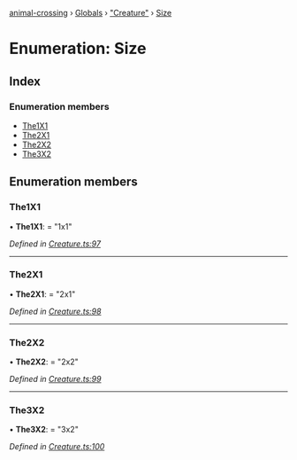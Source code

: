 [animal-crossing](../README.md) › [Globals](../globals.md) › ["Creature"](../modules/_creature_.md) › [Size](_creature_.size.md)

# Enumeration: Size

## Index

### Enumeration members

* [The1X1](_creature_.size.md#the1x1)
* [The2X1](_creature_.size.md#the2x1)
* [The2X2](_creature_.size.md#the2x2)
* [The3X2](_creature_.size.md#the3x2)

## Enumeration members

###  The1X1

• **The1X1**: = "1x1"

*Defined in [Creature.ts:97](https://github.com/Norviah/animal-crossing/blob/caec6ad/module/types/Creature.ts#L97)*

___

###  The2X1

• **The2X1**: = "2x1"

*Defined in [Creature.ts:98](https://github.com/Norviah/animal-crossing/blob/caec6ad/module/types/Creature.ts#L98)*

___

###  The2X2

• **The2X2**: = "2x2"

*Defined in [Creature.ts:99](https://github.com/Norviah/animal-crossing/blob/caec6ad/module/types/Creature.ts#L99)*

___

###  The3X2

• **The3X2**: = "3x2"

*Defined in [Creature.ts:100](https://github.com/Norviah/animal-crossing/blob/caec6ad/module/types/Creature.ts#L100)*
